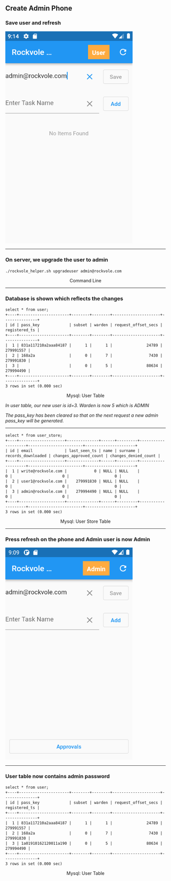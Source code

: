 ## Create Admin Phone

### Save user and refresh

<img src="images/admin_add_email.png" width="400" />
<hr/>

### On server, we upgrade the user to admin

```shell
./rockvole_helper.sh upgradeuser admin@rockvole.com
```
<div align="center">Command Line</div>
<hr/>

### Database is shown which reflects the changes

```roomsql
select * from user;
+----+----------------------+--------+--------+---------------------+---------------+
| id | pass_key             | subset | warden | request_offset_secs | registered_ts |
+----+----------------------+--------+--------+---------------------+---------------+
|  1 | 831a117210a2aaa84187 |      1 |      1 |               24789 |     279991557 |
|  2 | 168a2a               |      0 |      7 |                7430 |     279991830 |
|  3 |                      |      0 |      5 |               80634 |     279994490 |
+----+----------------------+--------+--------+---------------------+---------------+
3 rows in set (0.000 sec)
```
<div align="center">Mysql: User Table</div>

<i>In user table, our new user is id=3. Warden is now 5 which is ADMIN</i>

<i>The pass_key has been cleared so that on the next request a new admin pass_key will be generated.</i>
<hr/>

```roomsql
select * from user_store;
+----+--------------------+--------------+------+---------+--------------------+------------------------+----------------------+
| id | email              | last_seen_ts | name | surname | records_downloaded | changes_approved_count | changes_denied_count |
+----+--------------------+--------------+------+---------+--------------------+------------------------+----------------------+
|  1 | write@rockvole.com |            0 | NULL | NULL    |                  0 |                      0 |                    0 |
|  2 | user1@rockvole.com |    279991830 | NULL | NULL    |                  0 |                      0 |                    0 |
|  3 | admin@rockvole.com |    279994490 | NULL | NULL    |                  0 |                      0 |                    0 |
+----+--------------------+--------------+------+---------+--------------------+------------------------+----------------------+
3 rows in set (0.000 sec)
```
<div align="center">Mysql: User Store Table</div>
<hr/>

### Press refresh on the phone and Admin user is now Admin

<img src="images/admin_now_admin.png" width="400" />
<hr/>

### User table now contains admin password

```roomsql
select * from user;
+----+----------------------+--------+--------+---------------------+---------------+
| id | pass_key             | subset | warden | request_offset_secs | registered_ts |
+----+----------------------+--------+--------+---------------------+---------------+
|  1 | 831a117210a2aaa84187 |      1 |      1 |               24789 |     279991557 |
|  2 | 168a2a               |      0 |      7 |                7430 |     279991830 |
|  3 | 1a01910162120011a190 |      0 |      5 |               80634 |     279994490 |
+----+----------------------+--------+--------+---------------------+---------------+
3 rows in set (0.000 sec)
```
<div align="center">Mysql: User Table</div>

